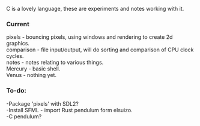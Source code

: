C is a lovely language, these are experiments and notes working with it.  
### Current
pixels - bouncing pixels, using windows and rendering to create 2d graphics.  
comparison - file input/output, will do sorting and comparison of CPU clock cycles.  
notes - notes relating to various things.  
Mercury - basic shell.  
Venus - nothing yet.  

### To-do:  
-Package 'pixels' with SDL2?  
-Install SFML - import Rust pendulum form elsuizo.  
-C pendulum?  
